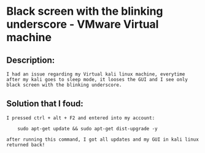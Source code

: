 # Black screen with the blinking underscore - VMware Virtual machine

## Description:
    I had an issue regarding my Virtual kali linux machine, everytime after my kali goes to sleep mode, it looses the GUI and I see only black screen with the blinking underscore.

## Solution that I foud:
    I pressed ctrl + alt + F2 and entered into my account:
        
        sudo apt-get update && sudo apt-get dist-upgrade -y

    after running this command, I got all updates and my GUI in kali linux returned back!